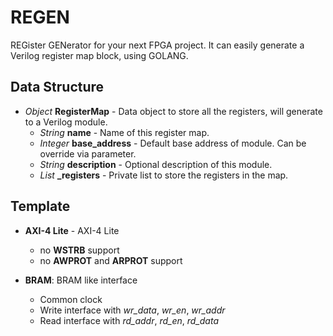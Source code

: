 # REGEN

REGister GENerator for your next FPGA project. It can easily generate a Verilog register map block, using GOLANG.

## Data Structure

* *Object* **RegisterMap** - Data object to store all the registers, will generate to a Verilog module.
  * *String* **name** - Name of this register map.
  * *Integer* **base_address** - Default base address of module. Can be override via parameter.
  * *String* **description** - Optional description of this module.
  * *List* **_registers** - Private list to store the registers in the map.

## Template

* **AXI-4 Lite** - AXI-4 Lite
  * no **WSTRB** support
  * no **AWPROT** and **ARPROT** support

* **BRAM**: BRAM like interface
  * Common clock
  * Write interface with *wr_data*, *wr_en*, *wr_addr*
  * Read interface with *rd_addr*, *rd_en*, *rd_data*
